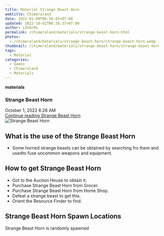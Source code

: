 ```yaml
---
title: Material Strange Beast Horn
webtitle: Chimeraland
date: 2022-01-09T06:56:03+07:00
updated: 2022-10-01T06:26:37+07:00
author: L3n4r0x
permalink: /chimeraland/materials/strange-beast-horn.html
photos:
  - /chimeraland/materials/strange-beast-horn/strange-beast-horn.webp
thumbnail: /chimeraland/materials/strange-beast-horn/strange-beast-horn.webp
tags:
  - Material
categories:
  - Games
  - Chimeraland
  - Materials
---
```


<section id="bootstrap-wrapper">
  <link
    rel="stylesheet"
    href="https://cdn.statically.io/gh/dimaslanjaka/Web-Manajemen/40ac3225/css/bootstrap-4.5-wrapper.css"
  />
  <div
    class="row g-0 border rounded overflow-hidden flex-md-row mb-4 shadow-sm position-relative"
  >
    <div class="col p-4 d-flex flex-column position-static">
      <strong class="d-inline-block mb-2 text-success">materials</strong>
      <h3 class="mb-0">Strange Beast Horn</h3>
      <div class="mb-1 text-muted">October 1, 2022 6:26 AM</div>
      <a
        href="/chimeraland/materials/strange-beast-horn.html"
        class="stretched-link d-none"
        >Continue reading Strange Beast Horn</a
      >
    </div>
    <div class="col-auto d-none d-lg-block">
      <img
        src="/chimeraland/materials/strange-beast-horn/strange-beast-horn.webp"
        alt="Strange Beast Horn"
      />
    </div>
  </div>
  <div class="row">
    <div class="col-lg-6 col-12 mb-2">
      <div class="card">
        <div class="card-body">
          <h2 class="card-title">What is the use of the Strange Beast Horn</h2>
          <div class="card-text">
            <ul>
              <li>
                Some horned strange beasts can be obtained by searching fro them
                and usedto fuse uncommon weapons and equipment.
              </li>
            </ul>
          </div>
        </div>
      </div>
    </div>
    <div class="col-lg-6 col-12 mb-2">
      <div class="card">
        <div class="card-body">
          <h2 class="card-title">How to get Strange Beast Horn</h2>
          <div class="card-text">
            <ul>
              <li>Got to the Auction House to obtain it.</li>
              <li>Purchase Strange Beast Horn from Grocer.</li>
              <li>Purchase Strange Beast Horn from Home Shop.</li>
              <li>Defeat a strange beast to get this.</li>
              <li>Orient the Resource Finder to find.</li>
            </ul>
          </div>
        </div>
      </div>
    </div>
    <div class="col-12 mb-2">
      <h2>Strange Beast Horn Spawn Locations</h2>
      <p>Strange Beast Horn is randomly spawned</p>
    </div>
  </div>
</section>